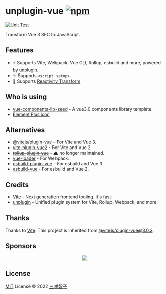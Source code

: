 # unplugin-vue [![npm](https://img.shields.io/npm/v/unplugin-vue.svg)](https://npmjs.com/package/unplugin-vue)

[![Unit Test](https://github.com/sxzz/unplugin-vue/actions/workflows/unit-test.yml/badge.svg)](https://github.com/sxzz/unplugin-vue/actions/workflows/unit-test.yml)

Transform Vue 3 SFC to JavaScript.

## Features

- ⚡️ Supports Vite, Webpack, Vue CLI, Rollup, esbuild and more, powered by [unplugin](https://github.com/unjs/unplugin).
- ✨ Supports `<script setup>`
- 💚 Supports [Reactivity Transform](https://github.com/vuejs/rfcs/discussions/369)

## Who is using

- [vue-components-lib-seed](https://github.com/zouhangwithsweet/vue-components-lib-seed) - A vue3.0 components library template.
- [Element Plus icon](https://github.com/element-plus/element-plus-icons)

## Alternatives

- [@vitejs/plugin-vue](https://github.com/vitejs/vite/tree/main/packages/plugin-vue) - For Vite and Vue 3.
- [vite-plugin-vue2](https://github.com/underfin/vite-plugin-vue2) - For Vite and Vue 2.
- ~~[rollup-plugin-vue](https://github.com/vuejs/rollup-plugin-vue)~~ - ⚠️ no longer maintained.
- [vue-loader](https://github.com/vuejs/vue-loader) - For Webpack.
- [esbuild-plugin-vue](https://github.com/egoist/esbuild-plugin-vue) - For esbuild and Vue 3.
- [esbuild-vue](https://github.com/apeschar/esbuild-vue) - For esbuild and Vue 2.

## Credits

- [Vite](https://github.com/vitejs/vite) - Next generation frontend tooling. It's fast!
- [unplugin](https://github.com/unjs/unplugin) - Unified plugin system for Vite, Rollup, Webpack, and more

## Thanks

Thanks to [Vite](https://github.com/vitejs/vite). This project is inherited from [@vitejs/plugin-vue@3.0.3](https://github.com/vitejs/vite/tree/plugin-vue@3.1.2/packages/plugin-vue).

## Sponsors

<p align="center">
  <a href="https://cdn.jsdelivr.net/gh/sxzz/sponsors/sponsors.svg">
    <img src='https://cdn.jsdelivr.net/gh/sxzz/sponsors/sponsors.svg'/>
  </a>
</p>

## License

[MIT](./LICENSE) License © 2022 [三咲智子](https://github.com/sxzz)
